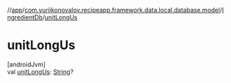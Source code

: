 //[app](../../../index.md)/[com.yuriikonovalov.recipeapp.framework.data.local.database.model](../index.md)/[IngredientDb](index.md)/[unitLongUs](unit-long-us.md)

# unitLongUs

[androidJvm]\
val [unitLongUs](unit-long-us.md): [String](https://kotlinlang.org/api/latest/jvm/stdlib/kotlin/-string/index.html)?

